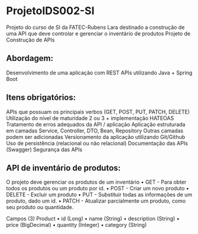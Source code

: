 # ProjetoIDS002-SI
Projeto do curso de SI da FATEC-Rubens Lara destinado a construção de uma API  que deve controlar e gerenciar o inventário de produtos 
Projeto de Construção de APIs

## Abordagem:
Desenvolvimento de uma aplicação com REST APIs utilizando Java + Spring Boot

## Itens obrigatórios:
APIs que possuam os principais verbos (GET, POST, PUT, PATCH, DELETE)
Utilização do nível de maturidade 2 ou 3 + implementação HATEOAS
Tratamento de erros adequados da API / aplicação
Aplicação estruturada em camadas
Service, Controller, DTO, Bean, Repository
Outras camadas podem ser adicionadas
Versionamento da aplicação utilizando Git/Github
Uso de persistência (relacional ou não relacional)
Documentação das APIs (Swagger)
Segurança das APIs

## API de inventário de produtos:
O projeto deve gerenciar os produtos de um inventário
•	GET - Para obter todos os produtos ou um produto por id.
•	POST - Criar um novo produto
•	DELETE - Excluir um produto
•	PUT - Substituir todas as informações de um produto, dado um id.
•	PATCH - Atualizar parcialmente um produto, como seu produto ou quantidade.

Campos (3)
Product
•	id (Long)
•	name (String)
•	description (String)
•	price (BigDecimal)
•	quantity (Integer)
•	category (String)
